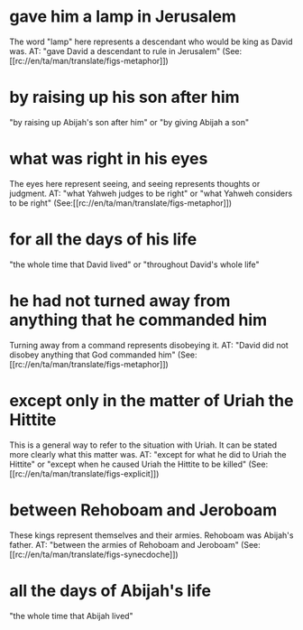 # gave him a lamp in Jerusalem

The word "lamp" here represents a descendant who would be king as David was. AT: "gave David a descendant to rule in Jerusalem" (See: [[rc://en/ta/man/translate/figs-metaphor]])

# by raising up his son after him

"by raising up Abijah's son after him" or "by giving Abijah a son"

# what was right in his eyes

The eyes here represent seeing, and seeing represents thoughts or judgment. AT: "what Yahweh judges to be right" or "what Yahweh considers to be right" (See:[[rc://en/ta/man/translate/figs-metaphor]])

# for all the days of his life

"the whole time that David lived" or "throughout David's whole life"

# he had not turned away from anything that he commanded him

Turning away from a command represents disobeying it. AT: "David did not disobey anything that God commanded him" (See: [[rc://en/ta/man/translate/figs-metaphor]])

# except only in the matter of Uriah the Hittite

This is a general way to refer to the situation with Uriah. It can be stated more clearly what this matter was. AT: "except for what he did to Uriah the Hittite" or "except when he caused Uriah the Hittite to be killed" (See: [[rc://en/ta/man/translate/figs-explicit]])

# between Rehoboam and Jeroboam

These kings represent themselves and their armies. Rehoboam was Abijah's father. AT: "between the armies of Rehoboam and Jeroboam" (See: [[rc://en/ta/man/translate/figs-synecdoche]])

# all the days of Abijah's life

"the whole time that Abijah lived"